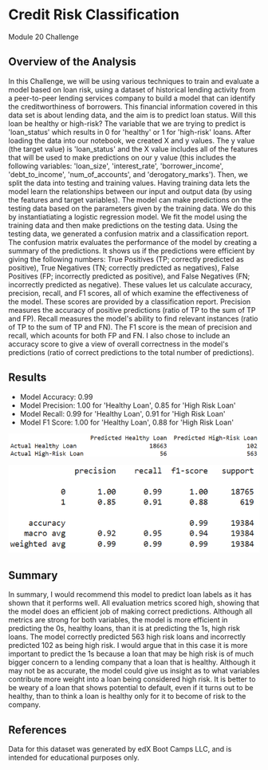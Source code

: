 # Credit Risk Classification
Module 20 Challenge

## Overview of the Analysis
In this Challenge, we will be using various techniques to train and evaluate a model based on loan risk, using a dataset of historical lending activity from a peer-to-peer lending services company to build a model that can identify the creditworthiness of borrowers. This financial information covered in this data set is about lending data, and the aim is to predict loan status. Will this loan be healthy or high-risk? The variable that we are trying to predict is 'loan_status' which results in 0 for 'healthy' or 1 for 'high-risk' loans.
After loading the data into our notebook, we created X and y values. The y value (the target value) is 'loan_status' and the X value includes all of the features that will be used to make predictions on our y value (this includes the following variables: 'loan_size', 'interest_rate', 'borrower_income', 'debt_to_income', 'num_of_accounts', and 'derogatory_marks').
Then, we split the data into testing and training values. Having training data lets the model learn the relationships between our input and output data (by using the features and target variables). The model can make predictions on the testing data based on the parameters given by the training data. We do this by instantiatiating a logistic regression model. We fit the model using the training data and then make predictions on the testing data. Using the testing data, we generated a confusion matrix and a classification report.
The confusion matrix evaluates the performance of the model by creating a summary of the predictions. It shows us if the predictions were efficient by giving the following numbers: True Positives (TP; correctly predicted as positive), True Negatives (TN; correctly predicted as negatives), False Positives (FP; incorrectly predicted as positive), and False Negatives (FN; incorrectly predicted as negative). These values let us calculate accuracy, precision, recall, and F1 scores, all of which examine the effectiveness of the model. These scores are provided by a classification report. Precision measures the accuracy of positive predictions (ratio of TP to the sum of TP and FP). Recall measures the model's ability to find relevant instances (ratio of TP to the sum of TP and FN). The F1 score is the mean of precision and recall, which acounts for both FP and FN. I also chose to include an accuracy score to give a view of overall correctness in the model's predictions (ratio of correct predictions to the total number of predictions).


## Results
- Model Accuracy: 0.99
- Model Precision: 1.00 for 'Healthy Loan', 0.85 for 'High Risk Loan'
- Model Recall: 0.99 for 'Healthy Loan', 0.91 for 'High Risk Loan'
- Model F1 Score: 1.00 for 'Healthy Loan', 0.88 for 'High Risk Loan'

![test_matrix.png](https://github.com/alanisrperez/credit-risk-classification/blob/main/Images/test_matrix.png)

![classification_report.png](https://github.com/alanisrperez/credit-risk-classification/blob/main/Images/classification_report.png)


## Summary
In summary, I would recommend this model to predict loan labels as it has shown that it performs well. All evaluation metrics scored high, showing that the model does an efficient job of making correct predictions. Although all metrics are strong for both variables, the model is more efficient in predicting the 0s, healthy loans, than it is at predicting the 1s, high risk loans. The model correctly predicted 563 high risk loans and incorrectly predicted 102 as being high risk. I would argue that in this case it is more important to predict the 1s because a loan that may be high risk is of much bigger concern to a lending company that a loan that is healthy. Although it may not be as accurate, the model could give us insight as to what variables contribute more weight into a loan being considered high risk. It is better to be weary of a loan that shows potential to default, even if it turns out to be healthy, than to think a loan is healthy only for it to become of risk to the company.

## References
Data for this dataset was generated by edX Boot Camps LLC, and is intended for educational purposes only.